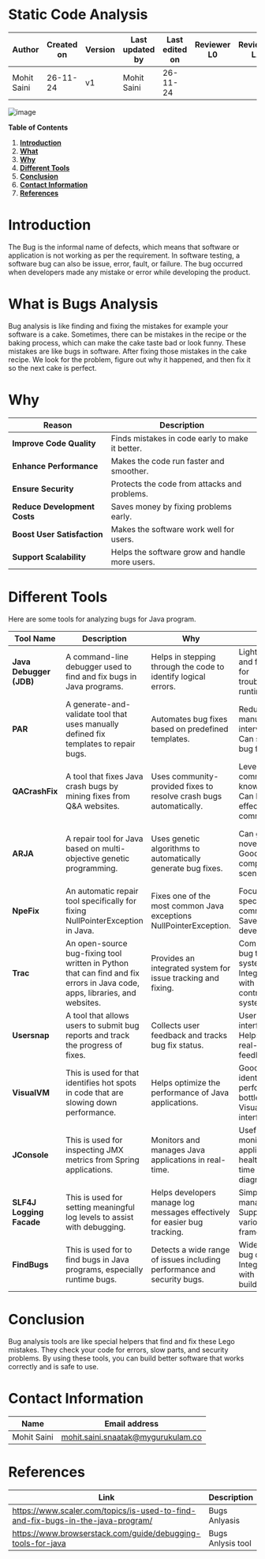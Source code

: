 #    **Static Code Analysis**

| **Author**            | **Created on** | **Version** | **Last updated by**       | **Last edited on** | **Reviewer L0**  | **Reviewer L1**   | **Reviewer L2**   |
|-----------------------|----------------|-------------|---------------------------|---------------------|------------------|-------------------|----------------|
| Mohit Saini      |   26-11-24       | v1 | Mohit Saini          |     26-11-24            |    |      |     |

![image](https://github.com/user-attachments/assets/fa4b21db-e5e1-475e-8b14-296d4e3dda6c)


**Table of Contents**

1. [**Introduction**](#introduction)
2. [**What**](#what-is-bugs-analysis)
3. [**Why**](#why)
4. [**Different Tools**](#different-tools)
5. [**Conclusion**](#conclusion)
6. [**Contact Information**](#contact-information)
7. [**References**](#references)



# Introduction
The Bug is the informal name of defects, which means that software or application is not working as per the requirement.
In software testing, a software bug can also be issue, error, fault, or failure. The bug occurred when developers made any mistake or error while developing the product.


# What is Bugs Analysis 

Bug analysis is like finding and fixing the mistakes for example your software is a cake. Sometimes, there can be mistakes in the recipe or the baking process, which can make the cake taste bad or look funny. These mistakes are like bugs in software. After fixing those mistakes in the cake recipe. We look for the problem, figure out why it happened, and then fix it so the next cake is perfect.

# Why

| **Reason**                 | **Description**                                  |
|----------------------------|--------------------------------------------------------|
| **Improve Code Quality**   | Finds mistakes in code early to make it better.        |
| **Enhance Performance**    | Makes the code run faster and smoother.                |
| **Ensure Security**        | Protects the code from attacks and problems.           |
| **Reduce Development Costs** | Saves money by fixing problems early.                 |
| **Boost User Satisfaction**| Makes the software work well for users.                |
| **Support Scalability**    | Helps the software grow and handle more users.         |


# Different Tools
Here are some tools for analyzing bugs for Java program. 

| **Tool Name**          | **Description**                                                                                    | **Why**                                                                | **Pros**                                                                 | **Cons**                                                                |
|------------------------|----------------------------------------------------------------------------------------------------|------------------------------------------------------------------------|------------------------------------------------------------------------|------------------------------------------------------------------------|
| **Java Debugger (JDB)** | A command-line debugger used to find and fix bugs in Java programs.                               | Helps in stepping through the code to identify logical errors.         | Lightweight and fast. Good for troubleshooting runtime issues.         | Command-line based; lacks graphical interface. Can be complex for beginners. |
| **PAR**                | A generate-and-validate tool that uses manually defined fix templates to repair bugs.               | Automates bug fixes based on predefined templates.                      | Reduces manual intervention. Can speed up bug fixing.                  | Limited to predefined fixes. May not cover all types of bugs.          |
| **QACrashFix**         | A tool that fixes Java crash bugs by mining fixes from Q&A websites.                               | Uses community-provided fixes to resolve crash bugs automatically.     | Leverages community knowledge. Can be effective for common bugs.       | Depends on available solutions in the community. May not be suitable for complex bugs. |
| **ARJA**               | A repair tool for Java based on multi-objective genetic programming.                               | Uses genetic algorithms to automatically generate bug fixes.           | Can generate novel fixes. Good for complex bug scenarios.              | Can be computationally expensive. Might produce false positives or incorrect fixes. |
| **NpeFix**             | An automatic repair tool specifically for fixing NullPointerException in Java.                  | Fixes one of the most common Java exceptions NullPointerException. | Focused on a specific, common issue. Saves time for developers.        | Limited to fixing only NullPointerException. May not be suitable for other bugs. |
| **Trac**               | An open-source bug-fixing tool written in Python that can find and fix errors in Java code, apps, libraries, and websites. | Provides an integrated system for issue tracking and fixing.           | Comprehensive bug tracking system. Integrates well with version control systems. | Requires setup and configuration. Not focused solely on Java.         |
| **Usersnap**           | A tool that allows users to submit bug reports and track the progress of fixes.                    | Collects user feedback and tracks bug fix status.                      | User-friendly interface. Helps gather real-time user feedback.        | May require additional configuration for integration. Limited debugging features. |
| **VisualVM**           | This is used for that identifies hot spots in code that are slowing down performance.                        | Helps optimize the performance of Java applications.                    | Good for identifying performance bottlenecks. Visual interface.        | Focuses on performance issues, not bugs. Can be resource-intensive.   |
| **JConsole**           | This is used for inspecting JMX metrics from Spring applications.                                        | Monitors and manages Java applications in real-time.                    | Useful for monitoring application health. Real-time diagnostics.      | More suitable for production environments. Limited bug-fixing capabilities. |
| **SLF4J Logging Facade** | This is used for setting meaningful log levels to assist with debugging.                               | Helps developers manage log messages effectively for easier bug tracking. | Simplifies log management. Supports various logging frameworks.        | Doesn’t directly fix bugs; only aids in bug detection. Requires proper logging setup. |
| **FindBugs**           | This is used for to find bugs in Java programs, especially runtime bugs.                               | Detects a wide range of issues including performance and security bugs. | Wide range of bug detection. Integrates well with IDEs and build tools. | May produce false positives. Does not cover all bug types.           |


# Conclusion

Bug analysis tools are like special helpers that find and fix these Lego mistakes. They check your code for errors, slow parts, and security problems. By using these tools, you can build better software that works correctly and is safe to use.

#  Contact Information


| **Name**    | **Email address**         |
|-------------|---------------------------|
| Mohit Saini | mohit.saini.snaatak@mygurukulam.co |


# References

| **Link** | **Description** |
|------------------------------------------------------|------------------|
| https://www.scaler.com/topics/is-used-to-find-and-fix-bugs-in-the-java-program/| Bugs Anlyasis |
| https://www.browserstack.com/guide/debugging-tools-for-java| Bugs Anlysis tool |
